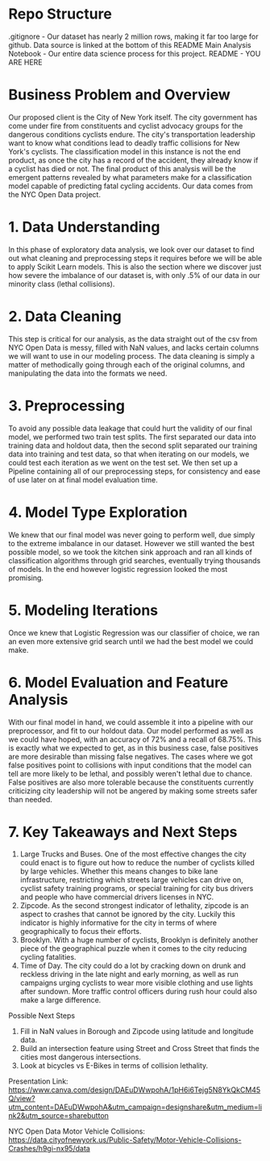 # Repo Structure

.gitignore - Our dataset has nearly 2 million rows, making it far too large for github. Data source is linked at the bottom of this README
Main Analysis Notebook - Our entire data science process for this project. 
README - YOU ARE HERE


# Business Problem and Overview

Our proposed client is the City of New York itself. The city government has come under fire from constituents and cyclist advocacy groups for the dangerous conditions cyclists endure. The city's transportation leadership want to know what conditions lead to deadly traffic collisions for New York's cyclists. The classification model in this instance is not the end product, as once the city has a record of the accident, they already know if a cyclist has died or not. The final product of this analysis will be the emergent patterns revealed by what parameters make for a classification model capable of predicting fatal cycling accidents. Our data comes from the NYC Open Data project.

# 1. Data Understanding

In this phase of exploratory data analysis, we look over our dataset to find out what cleaning and preprocessing steps it requires before we will be able to apply Scikit Learn models. This is also the section where we discover just how severe the imbalance of our dataset is, with only .5% of our data in our minority class (lethal collisions).

# 2. Data Cleaning

This step is critical for our analysis, as the data straight out of the csv from NYC Open Data is messy, filled with NaN values, and lacks certain columns we will want to use in our modeling process. The data cleaning is simply a matter of methodically going through each of the original columns, and manipulating the data into the formats we need. 

# 3. Preprocessing

To avoid any possible data leakage that could hurt the validity of our final model, we performed two train test splits. The first separated our data into training data and holdout data, then the second split separated our training data into training and test data, so that when iterating on our models, we could test each iteration as we went on the test set. We then set up a Pipeline containing all of our preprocessing steps, for consistency and ease of use later on at final model evaluation time. 

# 4. Model Type Exploration

We knew that our final model was never going to perform well, due simply to the extreme imbalance in our dataset. However we still wanted the best possible model, so we took the kitchen sink approach and ran all kinds of classification algorithms through grid searches, eventually trying thousands of models. In the end however logistic regression looked the most promising. 

# 5. Modeling Iterations

Once we knew that Logistic Regression was our classifier of choice, we ran an even more extensive grid search until we had the best model we could make. 

# 6. Model Evaluation and Feature Analysis 

With our final model in hand, we could assemble it into a pipeline with our preprocessor, and fit to our holdout data. Our model performed as well as we could have hoped, with an accuracy of 72% and a recall of 68.75%. This is exactly what we expected to get, as in this business case, false positives are more desirable than missing false negatives. The cases where we got false positives point to collisions with input conditions that the model can tell are more likely to be lethal, and possibly weren't lethal due to chance. False positives are also more tolerable because the constituents currently criticizing city leadership will not be angered by making some streets safer than needed. 

# 7. Key Takeaways and Next Steps

1. Large Trucks and Buses. One of the most effective changes the city could enact is to figure out how to reduce the number of cyclists killed by large vehicles. Whether this means changes to bike lane infrastructure, restricting which streets large vehicles can drive on, cyclist safety training programs, or special training for city bus drivers and people who have commercial drivers licenses in NYC. 
2. Zipcode. As the second strongest indicator of lethality, zipcode is an aspect to crashes that cannot be ignored by the city. Luckily this indicator is highly informative for the city in terms of where geographically to focus their efforts. 
3. Brooklyn. With a huge number of cyclists, Brooklyn is definitely another piece of the geographical puzzle when it comes to the city reducing cycling fatalities. 
4. Time of Day. The city could do a lot by cracking down on drunk and reckless driving in the late night and early morning, as well as run campaigns urging cyclists to wear more visible clothing and use lights after sundown. More traffic control officers during rush hour could also make a large difference. 

Possible Next Steps
1. Fill in NaN values in Borough and Zipcode using latitude and longitude data. 
2. Build an intersection feature using Street and Cross Street that finds the cities most dangerous intersections. 
3. Look at bicycles vs E-Bikes in terms of collision lethality. 


Presentation Link: https://www.canva.com/design/DAEuDWwpohA/1pH6i6Tejg5N8YkQkCM45Q/view?utm_content=DAEuDWwpohA&utm_campaign=designshare&utm_medium=link2&utm_source=sharebutton

NYC Open Data Motor Vehicle Collisions: https://data.cityofnewyork.us/Public-Safety/Motor-Vehicle-Collisions-Crashes/h9gi-nx95/data
